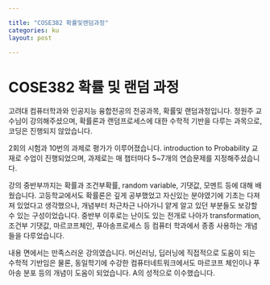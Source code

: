 ```yaml
---

title: "COSE382 확률및랜덤과정"
categories: ku
layout: post

---
```


# COSE382 확률 및 랜덤 과정

고려대 컴퓨터학과와 인공지능 융합전공의 전공과목, 확률및 랜덤과정입니다. 정원주 교수님이 강의해주셨으며, 확률론과 랜덤프로세스에 대한 수학적 기반을 다루는 과목으로, 코딩은 진행되지 않았습니다.

2회의 시험과 10번의 과제로 평가가 이루어졌습니다. introduction to Probability 교재로 수업이 진행되었으며, 과제로는 매 챕터마다 5~7개의 연습문제를 지정해주셨습니다.

강의 중반부까지는 확률과 조건부확률, random variable, 기댓값, 모멘트 등에 대해 배웠습니다. 고등학교에서도 확률론은 깊게 공부했었고 자신있는 분야였기에 기초는 다져져 있었다고 생각했으나, 개념부터 차근차근 나아가니 얕게 알고 있던 부분들도 보강할 수 있는 구성이었습니다. 중반부 이후로는 난이도 있는 전개로 나아가 transformation,조건부 기댓값, 마르코프체인, 푸아송프로세스 등 컴퓨터 학과에서 종종 사용하는 개념들을 다루었습니다.

내용 면에서는 만족스러운 강의였습니다. 머신러닝, 딥러닝에 직접적으로 도움이 되는 수학적 기반임은 물론, 동일학기에 수강한 컴퓨터네트워크에서도 마르코프 체인이나 푸아송 분포 등의 개념이 도움이 되었습니다. A의 성적으로 이수했습니다.